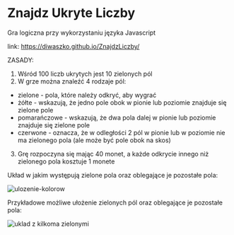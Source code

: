 # Znajdz Ukryte Liczby
Gra logiczna przy wykorzystaniu języka Javascript

link: https://diwaszko.github.io/ZnajdzLiczby/

ZASADY:

1. Wśród 100 liczb ukrytych jest 10 zielonych pól
2. W grze można znaleźć 4 rodzaje pól:
  - zielone - pola, które należy odkryć, aby wygrać
  - żółte - wskazują, że jedno pole obok w pionie lub poziomie znajduje się zielone pole
  - pomarańczowe - wskazują, że dwa pola dalej w pionie lub poziomie znajduje się zielone pole
  - czerwone - oznacza, że w odległości 2 pól w pionie lub w poziomie nie ma zielonego pola (ale może być pole obok na skos)
3. Grę rozpoczyna się mając 40 monet, a każde odkrycie innego niż zielonego pola kosztuje 1 monete

Układ w jakim występują zielone pola oraz oblegające je pozostałe pola:

![ulozenie-kolorow](https://cloud.githubusercontent.com/assets/22865870/21220541/a235bb12-c2b9-11e6-8fa0-6cd069e91169.png)


Przykładowe możliwe ułożenie zielonych pól oraz oblegające je pozostałe pola:

![uklad z kilkoma zielonymi](https://cloud.githubusercontent.com/assets/22865870/21220715/822d136e-c2ba-11e6-807d-79a3cec1cf42.png)
